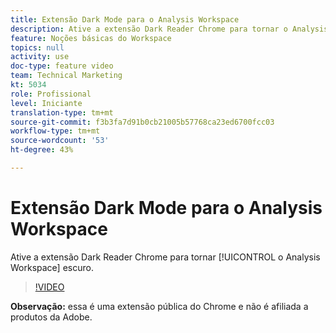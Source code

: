```yaml
---
title: Extensão Dark Mode para o Analysis Workspace
description: Ative a extensão Dark Reader Chrome para tornar o Analysis Workspace escuro.
feature: Noções básicas do Workspace
topics: null
activity: use
doc-type: feature video
team: Technical Marketing
kt: 5034
role: Profissional
level: Iniciante
translation-type: tm+mt
source-git-commit: f3b3fa7d91b0cb21005b57768ca23ed6700fcc03
workflow-type: tm+mt
source-wordcount: '53'
ht-degree: 43%

---
```



# Extensão Dark Mode para o Analysis Workspace

Ative a extensão Dark Reader Chrome para tornar [!UICONTROL o Analysis Workspace] escuro.

>[!VIDEO](https://video.tv.adobe.com/v/33774/?quality=12)

**Observação:** essa é uma extensão pública do Chrome e não é afiliada a produtos da Adobe.
